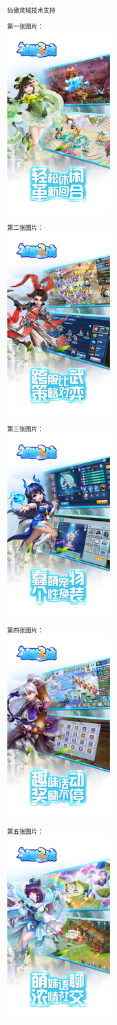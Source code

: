 仙傲灵域技术支持</br></br>
第一张图片：</br>
![](https://github.com/taiabt/taiabt/blob/xaly/1.png?raw=true)</br></br>
第二张图片：</br>
![](https://github.com/taiabt/taiabt/blob/xaly/2.png?raw=true)</br></br>
第三张图片：</br>
![](https://github.com/taiabt/taiabt/blob/xaly/3.png?raw=true)</br></br>
第四张图片：</br>
![](https://github.com/taiabt/taiabt/blob/xaly/4.png?raw=true)</br></br>
第五张图片：</br>
![](https://github.com/taiabt/taiabt/blob/xaly/5.png?raw=true)</br></br>
